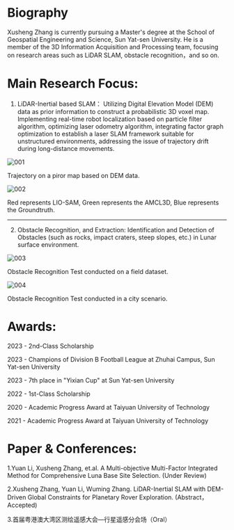 
Biography
======
Xusheng Zhang is currently pursuing a Master's degree at the School of Geospatial Engineering and Science, Sun Yat-sen University. He is a member of the 3D Information Acquisition and Processing team, focusing on research areas such as LiDAR SLAM, obstacle recognition，and so on.

Main Research Focus:
======
1. LiDAR-Inertial based SLAM：
Utilizing Digital Elevation Model (DEM) data as prior information to construct a probabilistic 3D voxel map. Implementing real-time robot localization based on particle filter algorithm, optimizing laser odometry algorithm, integrating factor graph optimization to establish a laser SLAM framework suitable for unstructured environments, addressing the issue of trajectory drift during long-distance movements.

![001](https://github.com/user-attachments/assets/802df324-4b55-4f17-b251-20a249f7e36b)

Trajectory on a piror map based on DEM data.

![002](https://github.com/user-attachments/assets/315401d0-3531-4d3b-98ff-2dd78ad8a8de)

Red represents LIO-SAM, Green represents the AMCL3D, Blue represents the Groundtruth.

------
2. Obstacle Recognition, and Extraction:
Identification and Detection of Obstacles (such as rocks, impact craters, steep slopes, etc.) in Lunar surface environment.

![003](https://github.com/user-attachments/assets/0bfe2bbf-c120-47b6-ade0-c7fc62ec001d)

Obstacle Recognition Test conducted on a field dataset.

![004](https://github.com/user-attachments/assets/984d1b0c-be7b-4293-b905-3270098cb7d5)

Obstacle Recognition Test conducted in a city scenario.

Awards:
======
2023 - 2nd-Class Scholarship

2023 - Champions of Division B Football League at Zhuhai Campus, Sun Yat-sen University

2023 - 7th place in "Yixian Cup" at Sun Yat-sen University

2022 - 1st-Class Scholarship

2020 - Academic Progress Award at Taiyuan University of Technology

2021 - Academic Progress Award at Taiyuan University of Technology

Paper & Conferences:
======
1.Yuan Li, Xusheng Zhang, et.al. A Multi-objective Multi-Factor Integrated Method for Comprehensive Luna Base Site Selection. (Under Review)

2.Xusheng Zhang, Yuan Li, Wuming Zhang. LiDAR-Inertial SLAM with DEM-Driven Global Constraints for Planetary Rover Exploration. (Abstract，Accepted)

3.首届粤港澳大湾区测绘遥感大会—行星遥感分会场（Oral）
